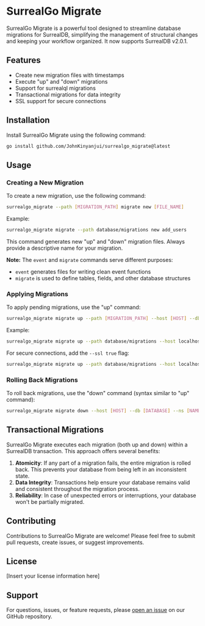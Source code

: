 # SurrealGo Migrate

SurrealGo Migrate is a powerful tool designed to streamline database migrations for SurrealDB, simplifying the management of structural changes and keeping your workflow organized. It now supports SurrealDB v2.0.1.

## Features

- Create new migration files with timestamps
- Execute "up" and "down" migrations
- Support for surrealql migrations
- Transactional migrations for data integrity
- SSL support for secure connections

## Installation

Install SurrealGo Migrate using the following command:

```bash
go install github.com/JohnKinyanjui/surrealgo_migrate@latest
```

## Usage

### Creating a New Migration

To create a new migration, use the following command:

```bash
surrealgo_migrate --path [MIGRATION_PATH] migrate new [FILE_NAME]
```

Example:

```bash
surrealgo_migrate migrate --path database/migrations new add_users
```

This command generates new "up" and "down" migration files. Always provide a descriptive name for your migration.

**Note:** The `event` and `migrate` commands serve different purposes:

- `event` generates files for writing clean event functions
- `migrate` is used to define tables, fields, and other database structures

### Applying Migrations

To apply pending migrations, use the "up" command:

```bash
surrealgo_migrate migrate up --path [MIGRATION_PATH] --host [HOST] --db [DATABASE] --ns [NAMESPACE] --user [USERNAME] --pass [PASSWORD]
```

Example:

```bash
surrealgo_migrate migrate up --path database/migrations --host localhost:8000 --db root --ns root --user root --pass root --path /internal/database/migrations
```

For secure connections, add the `--ssl true` flag:

```bash
surrealgo_migrate migrate up --path database/migrations --host localhost:8000 --db root --ns root --user root --pass root --ssl true
```

### Rolling Back Migrations

To roll back migrations, use the "down" command (syntax similar to "up" command):

```bash
surrealgo_migrate migrate down --host [HOST] --db [DATABASE] --ns [NAMESPACE] --user [USERNAME] --pass [PASSWORD] --path [MIGRATION_PATH]
```

## Transactional Migrations

SurrealGo Migrate executes each migration (both up and down) within a SurrealDB transaction. This approach offers several benefits:

1. **Atomicity**: If any part of a migration fails, the entire migration is rolled back. This prevents your database from being left in an inconsistent state.
2. **Data Integrity**: Transactions help ensure your database remains valid and consistent throughout the migration process.
3. **Reliability**: In case of unexpected errors or interruptions, your database won't be partially migrated.

## Contributing

Contributions to SurrealGo Migrate are welcome! Please feel free to submit pull requests, create issues, or suggest improvements.

## License

[Insert your license information here]

## Support

For questions, issues, or feature requests, please [open an issue](https://github.com/JohnKinyanjui/surrealgo_migrate/issues) on our GitHub repository.
